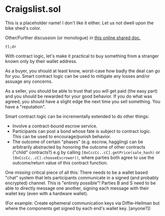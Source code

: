 # Craigslist.sol

This is a placeholder name! I don't like it either. Let us not dwell upon the bike shed's color.

Other/Further discussion (or monologue) in [this online shared doc.](https://docs.google.com/document/d/1ZrlJgmNP1jjD_2ZttNXKwkpXKNXg8kyvx4Kur3ePy6Y/edit?usp=sharing)

`tl;dr`

With contract logic, let's make it practical to buy something from a stranger known only by their wallet address.

As a buyer, you should at least know, worst-case how badly the deal can go for you. Smart contract logic can be used to mitigate any losses and/or assuage any concerns.

As a seller, you should be able to trust that you will get paid (the easy part) and you should be rewarded for your good behavior. If you do what was agreed, you should have a slight edge the next time you sell something. You have a "reputation".

Smart contract logic can be incrementally extended to do other things:

* Involve a contract-bound escrow service.
* Participants can post a bond whose fate is subject to contract logic. This can be used to encourage/punish behavior.
* The outcome of certain "phases" (e.g. escrow, haggling) can be arbitrarily abstracted by honoring the outcome of other contracts ("child" contracts?) e.g by calling `[0xCccCc..cC].getPrice(sale_hash)` or `[0xCccCc..cC].chooseEscrower()`, where parties both agree to use the outcome/return value of this contract function.

One _missing_ critical piece of all this: There needs to be a wallet based "chat" system that lets participants communicate in a signed (and probably encrypted) channel. This is "entirely possible"! Parties B and S need to be able to directly message one another, signing each message with their wallet key (even with a hardware wallet).

(For example: Create ephemeral communication keys via Diffie–Hellman but where the components get signed by each end's wallet key. [anyone?])
